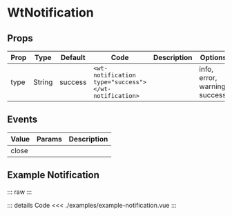 <script setup>
import ExampleNotification from './examples/example-notification.vue';
</script>

# WtNotification

## Props

| Prop | Type   | Default | Code                                                 | Description | Options                       |
| ---- | ------ | ------- | ---------------------------------------------------- | ----------- | ----------------------------- |
| type | String | success | `<wt-notification type="success"></wt-notification>` |             | info, error, warning, success |

## Events

| Value | Params | Description |
| ----- | ------ | ----------- |
| close |        |             |

## Example Notification

::: raw
<ExampleNotification/>
:::

::: details Code
<<< ./examples/example-notification.vue
:::
